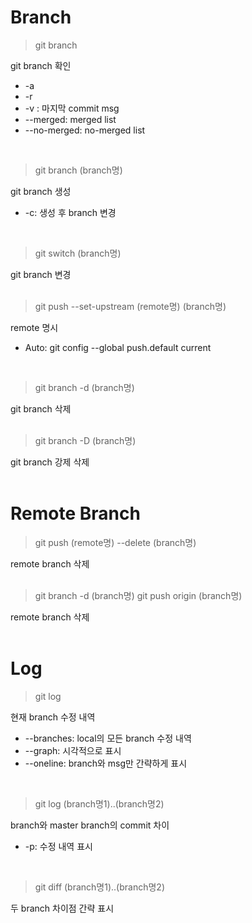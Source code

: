 # Branch

> git branch   

git branch 확인
- -a
- -r
- -v : 마지막 commit msg
- --merged: merged list
- --no-merged: no-merged list
<br/>
   
> git branch (branch명)   

git branch 생성
- -c: 생성 후 branch 변경
<br/>
   
> git switch (branch명)   

git branch 변경   
<br/>
   
> git push --set-upstream (remote명) (branch명)   

remote 명시
- Auto: git config --global push.default current
<br/>
   
> git branch -d (branch명)   

git branch 삭제   
<br/>
   
> git branch -D (branch명)   

git branch 강제 삭제   
<br/>

# Remote Branch

> git push (remote명) --delete (branch명)

remote branch 삭제   
<br/>

> git branch -d (branch명)
> git push origin (branch명)

remote branch 삭제   
<br/>


# Log

> git log

현재 branch 수정 내역
- --branches: local의 모든 branch 수정 내역
- --graph: 시각적으로 표시
- --oneline: branch와 msg만 간략하게 표시
<br/>

> git log (branch명1)..(branch명2)

branch와 master branch의 commit 차이
- -p: 수정 내역 표시
<br/>

> git diff (branch명1)..(branch명2)

두 branch 차이점 간략 표시   
<br/>
